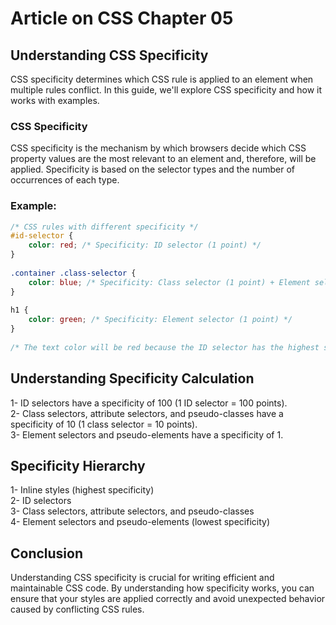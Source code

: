 # Article on CSS Chapter 05
## Understanding CSS Specificity

CSS specificity determines which CSS rule is applied to an element when multiple rules conflict. In this guide, we'll explore CSS specificity and how it works with examples.

### CSS Specificity
CSS specificity is the mechanism by which browsers decide which CSS property values are the most relevant to an element and, therefore, will be applied. Specificity is based on the selector types and the number of occurrences of each type.

### Example:
```css
/* CSS rules with different specificity */
#id-selector {
    color: red; /* Specificity: ID selector (1 point) */
}
 
.container .class-selector {
    color: blue; /* Specificity: Class selector (1 point) + Element selector (1 point) */
}
 
h1 {
    color: green; /* Specificity: Element selector (1 point) */
}
 
/* The text color will be red because the ID selector has the highest specificity */
```

## Understanding Specificity Calculation
1- ID selectors have a specificity of 100 (1 ID selector = 100 points). <br/>
2- Class selectors, attribute selectors, and pseudo-classes have a specificity of 10 (1 class selector = 10 points).<br/>
3- Element selectors and pseudo-elements have a specificity of 1.<br/>

## Specificity Hierarchy
1- Inline styles (highest specificity)<br/>
2- ID selectors<br/>
3- Class selectors, attribute selectors, and pseudo-classes<br/>
4- Element selectors and pseudo-elements (lowest specificity)<br/>

## Conclusion
Understanding CSS specificity is crucial for writing efficient and maintainable CSS code. By understanding how specificity works, you can ensure that your styles are applied correctly and avoid unexpected behavior caused by conflicting CSS rules.